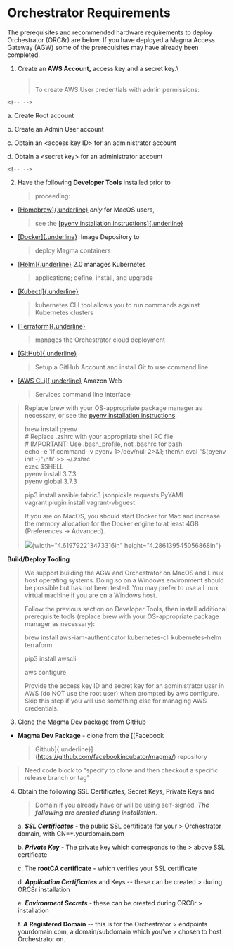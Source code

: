 Orchestrator Requirements
=========================

The prerequisites and recommended hardware requirements to deploy
Orchestrator (ORC8r) are below. If you have deployed a Magma Access
Gateway (AGW) some of the prerequisites may have already been completed.

1.  Create an **AWS Account,** access key and a secret key.\
    > \
    > To create AWS User credentials with admin permissions:

```{=html}
<!-- -->
```
a.  Create Root account

b.  Create an Admin User account

c.  Obtain an \<access key ID\> for an administrator account

d.  Obtain a \<secret key\> for an administrator account

```{=html}
<!-- -->
```
2.  Have the following **Developer Tools** installed prior to
    > proceeding:

-   [[Homebrew]{.underline}](https://brew.sh/) *only* for MacOS users,
    > see the [[pyenv installation
    > instructions]{.underline}](https://github.com/pyenv/pyenv#installation)

-   [[Docker]{.underline}](https://www.docker.com/)  Image Depository to
    > deploy Magma containers

-   [[Helm]{.underline}](https://helm.sh/) 2.0 manages Kubernetes
    > applications; define, install, and upgrade

-   [[Kubectl]{.underline}](https://kubernetes.io/docs/tasks/tools/install-kubectl/)
    > kubernetes CLI tool allows you to run commands against Kubernetes
    > clusters

-   [[Terraform]{.underline}](https://www.terraform.io/downloads.html)
    > manages the Orchestrator cloud deployment

-   [[GitHub]{.underline}](https://help.github.com/en/github/getting-started-with-github/set-up-git)
    > Setup a GitHub Account and install Git to use command line

-   [[AWS CLi]{.underline}](https://aws.amazon.com/cli/) Amazon Web
    > Services command line interface

> Replace brew with your OS-appropriate package manager as necessary, or
> see the [pyenv installation
> instructions](https://github.com/pyenv/pyenv#installation).
>
> brew install pyenv\
> \# Replace .zshrc with your appropriate shell RC file\
> \# IMPORTANT: Use .bash\_profile, not .bashrc for bash\
> echo -e \'if command -v pyenv 1\>/dev/null 2\>&1; then\\n eval
> \"\$(pyenv init -)\"\\nfi\' \>\> \~/.zshrc\
> exec \$SHELL\
> pyenv install 3.7.3\
> pyenv global 3.7.3
>
> pip3 install ansible fabric3 jsonpickle requests PyYAML\
> vagrant plugin install vagrant-vbguest
>
> If you are on MacOS, you should start Docker for Mac and increase the
> memory allocation for the Docker engine to at least 4GB (Preferences
> -\> Advanced).
>
> ![](media/image3.png){width="4.619792213473316in"
> height="4.286139545056868in"}

**Build/Deploy Tooling**

> We support building the AGW and Orchestrator on MacOS and Linux host
> operating systems. Doing so on a Windows environment should be
> possible but has not been tested. You may prefer to use a Linux
> virtual machine if you are on a Windows host.
>
> Follow the previous section on Developer Tools, then install
> additional prerequisite tools (replace brew with your OS-appropriate
> package manager as necessary):
>
> brew install aws-iam-authenticator kubernetes-cli kubernetes-helm
> terraform
>
> pip3 install awscli
>
> aws configure
>
> Provide the access key ID and secret key for an administrator user in
> AWS (do NOT use the root user) when prompted by aws configure. Skip
> this step if you will use something else for managing AWS credentials.

3.  Clone the Magma Dev package from GitHub

-   **Magma Dev Package** - clone from the [[Facebook
    > Github]{.underline}](https://github.com/facebookincubator/magma/)
    > repository

> Need code block to "specify to clone and then checkout a specific
> release branch or tag"

4.  Obtain the following SSL Certificates, Secret Keys, Private Keys and
    > Domain if you already have or will be using self-signed. ***The
    > following are created during installation***.

    a.  ***SSL Certificates*** - the public SSL certificate for your
        > Orchestrator domain, with CN=\*.yourdomain.com

    b.  ***Private Key*** - The private key which corresponds to the
        > above SSL certificate

    c.  The **rootCA certificate** - which verifies your SSL certificate

    d.  ***Application Certificates*** and Keys -- these can be created
        > during ORC8r installation

    e.  ***Environment Secrets*** - these can be created during ORC8r
        > installation

    f.  **A Registered Domain** -- this is for the Orchestrator
        > endpoints yourdomain.com, a domain/subdomain which you\'ve
        > chosen to host Orchestrator on.
